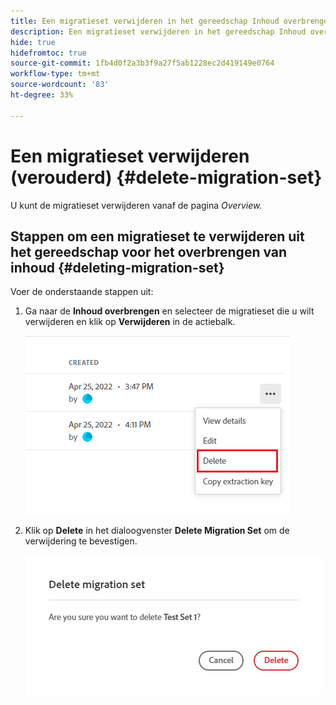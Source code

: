 ```yaml
---
title: Een migratieset verwijderen in het gereedschap Inhoud overbrengen (verouderd)
description: Een migratieset verwijderen in het gereedschap Inhoud overbrengen
hide: true
hidefromtoc: true
source-git-commit: 1fb4d0f2a3b3f9a27f5ab1228ec2d419149e0764
workflow-type: tm+mt
source-wordcount: '83'
ht-degree: 33%

---
```


# Een migratieset verwijderen (verouderd) {#delete-migration-set}

U kunt de migratieset verwijderen vanaf de pagina *Overview.*

## Stappen om een migratieset te verwijderen uit het gereedschap voor het overbrengen van inhoud {#deleting-migration-set}

Voer de onderstaande stappen uit:

1. Ga naar de **Inhoud overbrengen** en selecteer de migratieset die u wilt verwijderen en klik op **Verwijderen** in de actiebalk.

   ![afbeelding](/help/journey-migration/content-transfer-tool/assets-ctt/migration-delete1.png)

1. Klik op **Delete** in het dialoogvenster **Delete Migration Set** om de verwijdering te bevestigen.

   ![afbeelding](/help/journey-migration/content-transfer-tool/assets-ctt/migration-delete2.png)
